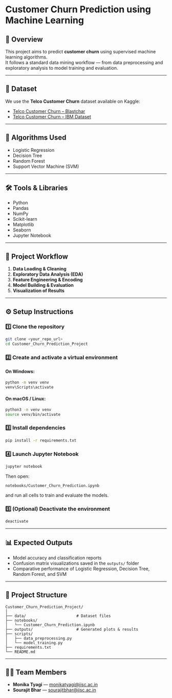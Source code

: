 # Customer Churn Prediction using Machine Learning

## 📘 Overview
This project aims to predict **customer churn** using supervised machine learning algorithms.  
It follows a standard data mining workflow — from data preprocessing and exploratory analysis to model training and evaluation.

---

## 📂 Dataset
We use the **Telco Customer Churn** dataset available on Kaggle:

- [Telco Customer Churn – Blastchar](https://www.kaggle.com/datasets/blastchar/telco-customer-churn)  
- [Telco Customer Churn – IBM Dataset](https://www.kaggle.com/datasets/yeanzc/telco-customer-churn-ibm-dataset)

---

## 🤖 Algorithms Used
- Logistic Regression  
- Decision Tree  
- Random Forest  
- Support Vector Machine (SVM)

---

## 🛠️ Tools & Libraries
- Python  
- Pandas  
- NumPy  
- Scikit-learn  
- Matplotlib  
- Seaborn  
- Jupyter Notebook  

---

## 🚀 Project Workflow
1. **Data Loading & Cleaning**  
2. **Exploratory Data Analysis (EDA)**  
3. **Feature Engineering & Encoding**  
4. **Model Building & Evaluation**  
5. **Visualization of Results**

---

## ⚙️ Setup Instructions

### 1️⃣ Clone the repository
```bash
git clone <your_repo_url>
cd Customer_Churn_Prediction_Project
```

### 2️⃣ Create and activate a virtual environment

#### On Windows:
```bash
python -m venv venv
venv\Scripts\activate
```

#### On macOS / Linux:
```bash
python3 -m venv venv
source venv/bin/activate
```

### 3️⃣ Install dependencies
```bash
pip install -r requirements.txt
```

### 4️⃣ Launch Jupyter Notebook
```bash
jupyter notebook
```

Then open:
```
notebooks/Customer_Churn_Prediction.ipynb
```
and run all cells to train and evaluate the models.

### 5️⃣ (Optional) Deactivate the environment
```bash
deactivate
```

---

## 📊 Expected Outputs
- Model accuracy and classification reports  
- Confusion matrix visualizations saved in the `outputs/` folder  
- Comparative performance of Logistic Regression, Decision Tree, Random Forest, and SVM  

---

## 🧱 Project Structure
```
Customer_Churn_Prediction_Project/
│
├── data/                      # Dataset files
├── notebooks/
│   └── Customer_Churn_Prediction.ipynb
├── outputs/                   # Generated plots & results
├── scripts/
│   ├── data_preprocessing.py
│   └── model_training.py
├── requirements.txt
└── README.md
```

---

## 👩‍💻 Team Members
- **Monika Tyagi** — monikatyagi@iisc.ac.in  
- **Sourajit Bhar** — sourajitbhar@iisc.ac.in  
